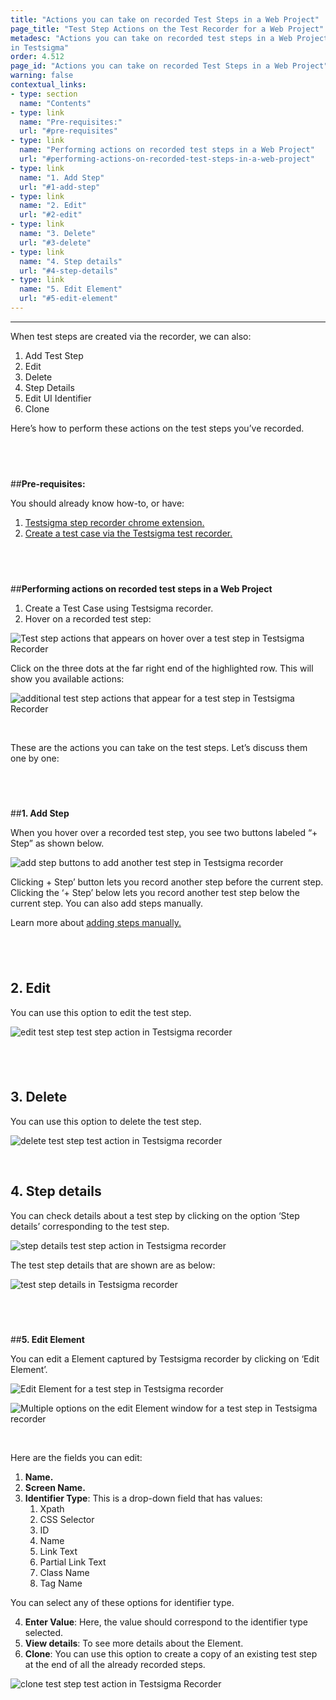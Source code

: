 ```yaml
---
title: "Actions you can take on recorded Test Steps in a Web Project"
page_title: "Test Step Actions on the Test Recorder for a Web Project"
metadesc: "Actions you can take on recorded test steps in a Web Project
in Testsigma"
order: 4.512
page_id: "Actions you can take on recorded Test Steps in a Web Project"
warning: false
contextual_links:
- type: section
  name: "Contents"
- type: link
  name: "Pre-requisites:"
  url: "#pre-requisites"
- type: link
  name: "Performing actions on recorded test steps in a Web Project"
  url: "#performing-actions-on-recorded-test-steps-in-a-web-project"
- type: link
  name: "1. Add Step"
  url: "#1-add-step"
- type: link
  name: "2. Edit"
  url: "#2-edit"
- type: link
  name: "3. Delete"
  url: "#3-delete"
- type: link
  name: "4. Step details"
  url: "#4-step-details"
- type: link
  name: "5. Edit Element"
  url: "#5-edit-element"
---
```


---

When test steps are created via the recorder, we can also:

 1. Add Test Step
 2. Edit
 3. Delete
 4. Step Details
 5. Edit UI Identifier
 6. Clone

Here’s how to perform these actions on the test steps you’ve recorded.

&emsp;
---
##**Pre-requisites:**

You should already know how-to, or have:

 1. [Testsigma step recorder chrome extension.](https://testsigma.com/docs/test-step-recorder/install-chrome-extension/)
 2. [Create a test case via the Testsigma test recorder.](https://testsigma.com/docs/elements/web-apps/overview/)

&emsp;
---
##**Performing actions on recorded test steps in a Web Project**

 1. Create a Test Case using Testsigma recorder. 
 2. Hover on a recorded test step:

![Test step actions that appears on hover over a test step in Testsigma Recorder](https://docs.testsigma.com/images/step-actions/hover-over-test-steps-test-step-actions-testsigma-recorder.png)

Click on the three dots at the far right end of the highlighted row. This will show you available actions:

![additional test step actions that appear for a test step in Testsigma Recorder](https://docs.testsigma.com/images/step-actions/available-additional-test-step-actions-testsigma-recorder.png)

&emsp;

These are the actions you can take on the test steps. Let’s discuss them one by one:

&emsp;
---
##**1. Add Step**

 When you hover over a recorded test step, you see two buttons labeled “+ Step” as shown below.

![add step buttons to add another test step in Testsigma recorder](https://docs.testsigma.com/images/step-actions/add-step-button-test-steps-testsigma-recorder.png)

Clicking + Step’ button lets you record another step before the current step. Clicking the ‘+ Step’ below lets you record another test step below the current step. You can also add steps manually.

Learn more about [adding steps manually.](https://testsigma.com/docs/test-cases/create-steps-recorder/web-apps/add-steps-manually/)



&emsp;
---
## **2. Edit**

You can use this option to edit the test step. 

![edit test step test step action in Testsigma recorder
](https://docs.testsigma.com/images/step-actions/edit-test-step-test-action-testsigma-recorder.png)

&emsp;
---
## **3. Delete**

You can use this option to delete the test step.

![delete test step test action in Testsigma recorder](https://docs.testsigma.com/images/step-actions/delete-test-step-test-action-testsigma-recorder.png)

 &emsp;

 ## **4. Step details**

 You can check details about a test step by clicking on the option ‘Step details’ corresponding to the test step.

![step details test step action in Testsigma recorder](https://docs.testsigma.com/images/web-apps/step-details-test-step-action-testsigma-recorder1.png)

The test step details that are shown are as below:

![test step details in Testsigma recorder](https://docs.testsigma.com/images/web-apps/test-step-details-testsigma-recorder.png)

&emsp;
---
##**5. Edit Element**

 You can edit a Element captured by Testsigma recorder by clicking on ‘Edit Element’.

![Edit Element for a test step in Testsigma recorder](https://docs.testsigma.com/images/web-apps/edit-Element-test-step-testsigma-recorder.png)

![Multiple options on the edit Element window for a test step in Testsigma recorder](https://docs.testsigma.com/images/web-apps/edit-Element-multiple-options-testsigma-recorder.png)

&emsp;

Here are the fields you can edit:

 1. **Name.**
 2. **Screen Name.**
 3. **Identifier Type**: This is a drop-down field that has values:
    1. Xpath
    2. CSS Selector
    3. ID
    4. Name
    5. Link Text
    6. Partial Link Text
    7. Class Name
    8. Tag Name

You can select any of these options for identifier type.

 4. **Enter Value**: Here, the value should correspond to the identifier type selected.
 5. **View details**: To see more details about the Element.
 6. **Clone**: You can use this option to create a copy of an existing test step at the end of all the already recorded steps.

![clone test step test action in Testsigma Recorder](https://docs.testsigma.com/images/web-apps/clone-test-step-test-action-testsigma-recorder.png)









